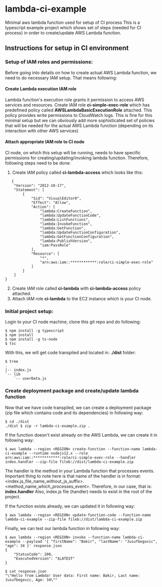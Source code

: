 # lambda-ci-example
Minimal aws lambda function used for setup of CI process
This is a typescript example project which shows set of steps (needed for CI process) in order to create/update AWS Lambda function.

## Instructions for setup in CI environment

### Setup of IAM roles and permissions:
Before going into details on how to create actual AWS Lambda function, we need to do necessary IAM setup. That means following:

#### Create Lambda execution IAM role

Lambda function's execution role grants it permission to access AWS services and resources. Create IAM role **ci-simple-exec-role** which has predefined policy called **AWSLambdaBasicExecutionRole** attached. This policy provides write permissions to CloudWatch logs. This is fine for this minimal setup but we can obviously add more sophisticated set of policies that will be needed for the actual AWS Lambda function (depending on its interaction with other AWS services)

#### Attach appropriate IAM role to CI node

CI node, on which this setup will be running, needs to have specific permissions for creating/updating/invoking lambda function. Therefore, following steps need to be done:

1. Create IAM policy called **ci-lambda-access** which looks like this:
```
   {
    "Version": "2012-10-17",
    "Statement": [
        {
            "Sid": "VisualEditor0",
            "Effect": "Allow",
            "Action": [
                "lambda:CreateFunction",
                "lambda:UpdateFunctionCode",
                "lambda:ListFunctions",
                "lambda:InvokeFunction",
                "lambda:GetFunction",
                "lambda:UpdateFunctionConfiguration",
                "lambda:GetFunctionConfiguration",
                "lambda:PublishVersion",
                "iam:PassRole"
            ],
            "Resource": [
                "*",
                "arn:aws:iam::************:role/ci-simple-exec-role"
            ]
        }
    ]
}
```

2. Create IAM role called **ci-lambda** with **ci-lambda-access** policy attached.
3. Attach IAM role **ci-lambda** to the EC2 instance which is your CI node.

### Initial project setup:

Login to your CI node machine, clone this git repo and do following:
```
$ npm install -g typescript
$ npm install
$ npm install -g ts-node
$ tsc
```

With this, we will get code transpiled and located in: **./dist** folder:
```
$ tree
.
|-- index.js
`-- lib
    `-- userData.js
```

### Create deployment package and create/update lambda function

Now that we have code transpiled, we can create a deployment package (zip file which contains code and its dependencies) in following way:
```
$ cd ./dist
./dist $ zip -r lambda-ci-example.zip .
```

If the function doesn't exist already on the AWS Lambda, we can create it in following way:
```
$ aws lambda --region <REGION> create-function --function-name lambda-ci-example --runtime nodejs12.x --role arn:aws:iam::************:role/ci-simple-exec-role --handler index.handler --zip-file fileb://dist/lambda-ci-example.zip
```
The handler is the method in your Lambda function that processes events. Important thing to note here is that name of the handler is in format: <index.js_file_name_without_js_suffix>.<method_name_which_processes_event>. Therefore, in our case, that is: **index.handler**
Also, index.js file (handler) needs to exist in the root of the project. 

If the function exists already, we can updated it in following way:
```
$ aws lambda --region <REGION> update-function-code --function-name lambda-ci-example --zip-file fileb://dist/lambda-ci-example.zip
```

Finally, we can test our lambda function in following way:
```
$ aws lambda --region <REGION> invoke --function-name lambda-ci-example --payload '{ "firstName": "Bakir", "lastName": "Jusufbegovic", "age": 34 }' response.json
{
    "StatusCode": 200,
    "ExecutedVersion": "$LATEST"
}

$ cat response.json
"\"Hello from Lambda! User data: First name: Bakir, Last name: Jusufbegovic, Age: 34\""
```
